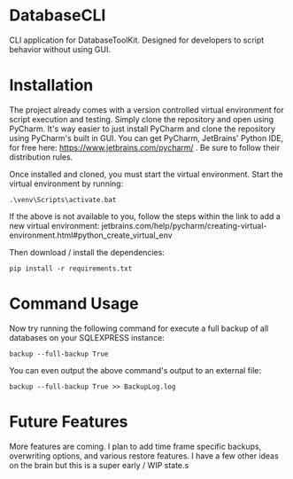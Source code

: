 # DatabaseCLI
CLI application for DatabaseToolKit. Designed for developers to script behavior without using GUI.

# Installation
The project already comes with a version controlled virtual environment for script execution and testing. Simply clone the repository and open using PyCharm.
It's way easier to just install PyCharm and clone the repository using PyCharm's built in GUI. You can get PyCharm, JetBrains' Python IDE, for free here: https://www.jetbrains.com/pycharm/ . Be sure to follow their distribution rules.

Once installed and cloned, you must start the virtual environment. Start the virtual environment by running:
```commandline
.\venv\Scripts\activate.bat
```

If the above is not available to you, follow the steps within the link to add a new virtual environment:
jetbrains.com/help/pycharm/creating-virtual-environment.html#python_create_virtual_env

Then download / install the dependencies:
```commandline
pip install -r requirements.txt
```

# Command Usage
Now try running the following command for execute a full backup of all databases on your SQLEXPRESS instance:
```commandline
backup --full-backup True
```

You can even output the above command's output to an external file:
```commandline
backup --full-backup True >> BackupLog.log
```
# Future Features
More features are coming. I plan to add time frame specific backups, overwriting options, and various restore features. I have a few other ideas on the brain but this is a super early / WIP state.s